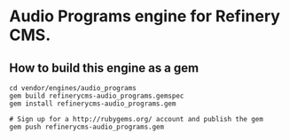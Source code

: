 # Audio Programs engine for Refinery CMS.

## How to build this engine as a gem

    cd vendor/engines/audio_programs
    gem build refinerycms-audio_programs.gemspec
    gem install refinerycms-audio_programs.gem
    
    # Sign up for a http://rubygems.org/ account and publish the gem
    gem push refinerycms-audio_programs.gem